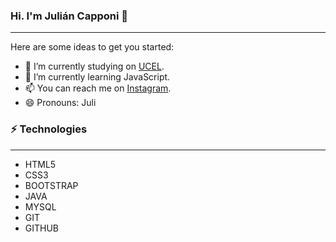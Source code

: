 ### Hi. I'm Julián Capponi 👋

---
Here are some ideas to get you started:

- 🔭 I’m currently studying on [UCEL](https://www.ucel.edu.ar/).
- 🌱 I’m currently learning JavaScript.
- 📫 You can reach me on [Instagram](https://www.instagram.com/julicapponi/).
- 😄 Pronouns: Juli

### ⚡ Technologies
---
- HTML5
- CSS3
- BOOTSTRAP
- JAVA
- MYSQL
- GIT
- GITHUB




